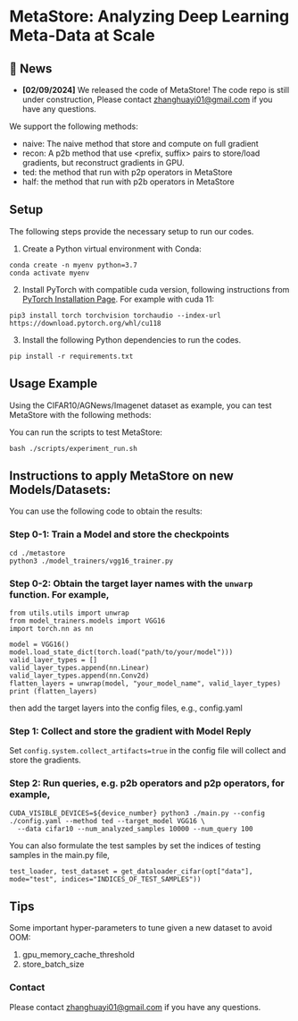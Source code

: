 # MetaStore: Analyzing Deep Learning Meta-Data at Scale

## 🔔 News
- **[02/09/2024]** We released the code of MetaStore! The code repo is still under construction, Please contact zhanghuayi01@gmail.com if you have any questions.

We support the following methods: 
* naive: The naive method that store and compute on full gradient
* recon: A p2b method that use \<prefix, suffix\> pairs to store/load gradients, but reconstruct gradients in GPU.
* ted: the method that run with p2p operators in MetaStore 
* half: the method that run with p2b operators in MetaStore

## Setup
The following steps provide the necessary setup to run our codes.
1. Create a Python virtual environment with Conda:
```
conda create -n myenv python=3.7
conda activate myenv
```
2. Install PyTorch with compatible cuda version, following instructions from [PyTorch Installation Page](https://pytorch.org/get-started/locally/). For example with cuda 11:
```
pip3 install torch torchvision torchaudio --index-url https://download.pytorch.org/whl/cu118
```
3. Install the following Python dependencies to run the codes.
```
pip install -r requirements.txt
```
## Usage Example
Using the CIFAR10/AGNews/Imagenet dataset as example, you can test MetaStore with the following methods:

You can run the scripts to test MetaStore:
```
bash ./scripts/experiment_run.sh
```

## Instructions to apply MetaStore on new Models/Datasets:

You can use the following code to obtain the results:
### Step 0-1: Train a Model and store the checkpoints
```
cd ./metastore
python3 ./model_trainers/vgg16_trainer.py
```
### Step 0-2: Obtain the target layer names with the ```unwarp``` function. For example,
```
from utils.utils import unwrap
from model_trainers.models import VGG16
import torch.nn as nn

model = VGG16()
model.load_state_dict(torch.load("path/to/your/model")))
valid_layer_types = []
valid_layer_types.append(nn.Linear)
valid_layer_types.append(nn.Conv2d)
flatten_layers = unwrap(model, "your_model_name", valid_layer_types)
print (flatten_layers)
```
then add the target layers into the config files, e.g., config.yaml

### Step 1: Collect and store the gradient with Model Reply
Set ```config.system.collect_artifacts=true``` in the config file will collect and store the gradients.

### Step 2: Run queries, e.g. p2b operators and p2p operators, for example,
```
CUDA_VISIBLE_DEVICES=${device_number} python3 ./main.py --config ./config.yaml --method ted --target_model VGG16 \
  --data cifar10 --num_analyzed_samples 10000 --num_query 100
```
You can also formulate the test samples by set the indices of testing samples in the main.py file,
```
test_loader, test_dataset = get_dataloader_cifar(opt["data"], mode="test", indices="INDICES_OF_TEST_SAMPLES"))
```


## Tips
Some important hyper-parameters to tune given a new dataset to avoid OOM:
1. gpu_memory_cache_threshold
2. store_batch_size

### Contact
Please contact zhanghuayi01@gmail.com if you have any questions.